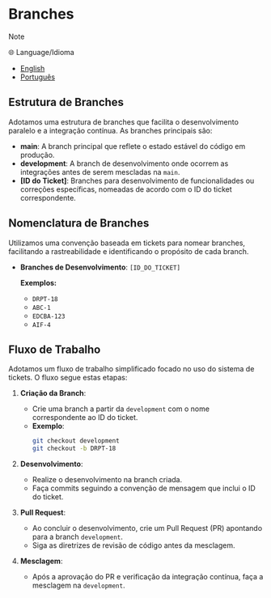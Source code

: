 # Branches

> [!NOTE] 
> 🌐 Language/Idioma
> - [English](04-branches.md)
> - [Português](04-branches.pt.md)

## Estrutura de Branches

Adotamos uma estrutura de branches que facilita o desenvolvimento paralelo e a integração contínua. As branches principais são:

- **main**: A branch principal que reflete o estado estável do código em produção.
- **development**: A branch de desenvolvimento onde ocorrem as integrações antes de serem mescladas na `main`.
- **[ID do Ticket]**: Branches para desenvolvimento de funcionalidades ou correções específicas, nomeadas de acordo com o ID do ticket correspondente.

## Nomenclatura de Branches

Utilizamos uma convenção baseada em tickets para nomear branches, facilitando a rastreabilidade e identificando o propósito de cada branch.

- **Branches de Desenvolvimento**: `[ID_DO_TICKET]`
  
  **Exemplos:**
  - `DRPT-18`
  - `ABC-1`
  - `EDCBA-123`
  - `AIF-4`

## Fluxo de Trabalho

Adotamos um fluxo de trabalho simplificado focado no uso do sistema de tickets. O fluxo segue estas etapas:

1. **Criação da Branch**:
   - Crie uma branch a partir da `development` com o nome correspondente ao ID do ticket.
   - **Exemplo**:
     ```bash
     git checkout development
     git checkout -b DRPT-18
     ```

2. **Desenvolvimento**:
   - Realize o desenvolvimento na branch criada.
   - Faça commits seguindo a convenção de mensagem que inclui o ID do ticket.

3. **Pull Request**:
   - Ao concluir o desenvolvimento, crie um Pull Request (PR) apontando para a branch `development`.
   - Siga as diretrizes de revisão de código antes da mesclagem.

4. **Mesclagem**:
   - Após a aprovação do PR e verificação da integração contínua, faça a mesclagem na `development`. 